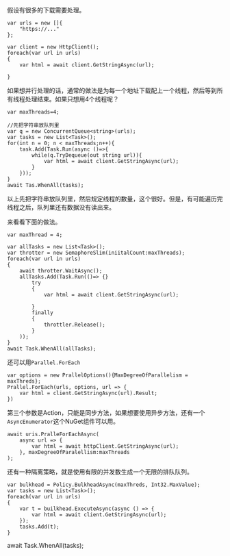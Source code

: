 假设有很多的下载需要处理。

```
var urls = new []{
	"https://..."
};

var client = new HttpClient();
foreach(var url in urls)
{
	var html = await client.GetStringAsync(url);
	
}
```

如果想并行处理的话，通常的做法是为每一个地址下载配上一个线程，然后等到所有线程处理结束。如果只想用4个线程呢？

```
var maxThreads=4;

//先把字符串放队列里
var q = new ConcurrentQueue<string>(urls);
var tasks = new List<Task>();
for(int n = 0; n < maxThreads;n++){
	task.Add(Task.Run(async ()=>{
		while(q.TryDequeue(out string url)){
			var html = await client.GetStringAsync(url);
		}
	}));
}
await Tas.WhenAll(tasks);
```

以上先把字符串放队列里，然后规定线程的数量，这个很好。但是，有可能遍历完线程之后，队列里还有数据没有读出来。

来看看下面的做法。

```
var maxThread = 4;

var allTasks = new List<Task>();
var throtter = new SemaphoreSlim(iniitalCount:maxThreads);
foreach(var url in urls)
{
	await throtter.WaitAsync();
	allTasks.Add(Task.Run(()=> {}
		try
		{
			var html = await client.GetStringAsync(url);
			
		}
		finally
		{
			throttler.Release();
		}
	));
}
await Task.WhenAll(allTasks);
```

还可以用`Parallel.ForEach`

```
var options = new PrallelOptions(){MaxDegreeOfParallelism = maxThreds};
Prallel.ForEach(urls, options, url => {
	var html = client.GetStringAsync(url).Result;
})
```

第三个参数是Action，只能是同步方法，如果想要使用异步方法，还有一个`AsyncEnumerator`这个NuGet组件可以用。

```
await uris.PralleForEachAsync(
	async url => {
		var html = await httpClient.GetStringAsync(url);
	}, maxDegreeOfParalellism:maxThreads
);
```

还有一种隔离策略，就是使用有限的并发数生成一个无限的排队队列。

```
var bulkhead = Policy.BulkheadAsync(maxThreds, Int32.MaxValue);
var tasks = new List<Task>();
foreach(var url in urls)
{
	var t = builkhead.ExecuteAsync(async () => {
		var html = await client.GetStringAsync(url);
	});
	tasks.Add(t);
}

```
await Task.WhenAll(tasks);